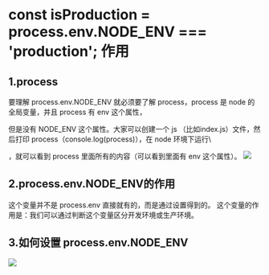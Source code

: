 # const isProduction = process.env.NODE_ENV === 'production'; 作用

## 1.process
要理解 process.env.NODE_ENV 就必须要了解 process，process 是 node 的全局变量，并且 process 有 env 这个属性，

但是没有 NODE_ENV 这个属性。大家可以创建一个 js （比如index.js）文件，然后打印 process（console.log(process)），在 node 环境下运行\ 

，就可以看到 process 里面所有的内容（可以看到里面有 env 这个属性）。
![](https://github.com/stanlyshi/javascript_study?branch=main&filepath=base%2Fimages%2Fprocess.png)

## 2.process.env.NODE_ENV的作用
这个变量并不是 process.env 直接就有的，而是通过设置得到的。
这个变量的作用是：我们可以通过判断这个变量区分开发环境或生产环境。

## 3.如何设置 process.env.NODE_ENV
![](https://github.com/stanlyshi/javascript_study?branch=main&filepath=base%2Fimages%2Fenv.png)